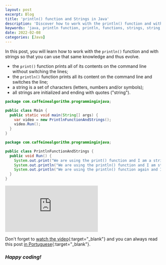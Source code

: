 ```yaml
---
layout: post
excerpt: Blog
title: 'println() function and Strings in Java'
description: 'Discover how to work with the println() function and with strings in the Java programming language. Get answers to your questions with the theory and examples presented.'
keywords: 'java, println function, println, functions, strings, string, post'
date: 2022-02-08
categories: [Java]
---
```


In this post, you will learn how to work with the `println()` function and with strings so that you can use that same knowledge and thus evolve.

- the `print()` function prints all of its contents on the command line without switching the lines;
- the `println()` function prints all its content on the command line and switches the line;
- a string is a set of characters (letters, numbers and/or symbols);
- all strings are initialized and ending with quotes ("string").

```java
package com.caffeinealgorithm.programminginjava;

public class Main {
  public static void main(String[] args) {
    var video = new PrintlnFunctionAndStrings();
    video.Run();
  }
}
```

```java
package com.caffeinealgorithm.programminginjava;

public class PrintlnFunctionAndStrings {
  public void Run() {
    System.out.print("We are using the print() function and I am a string.");
    System.out.println("We are using the println() function and I am still a string.");
    System.out.println("We are using the println() function again and I am still a string.");
  }
}
```

<div class="video-container">
  <iframe src="https://www.youtube.com/embed/GZblJ-SqU_s" frameborder="0" allowfullscreen></iframe>
</div>

Don't forget to [watch the video](https://youtu.be/GZblJ-SqU_s){:target="\_blank"} and you can always read this post [in Portuguese](https://caffeinealgorithm.com/blog/20220208/funcao-println-e-strings-em-java/){:target="\_blank"}.

### _Happy coding!_
